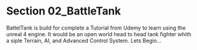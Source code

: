 # Section  02_BattleTank
BattelTank is build for complete a Tutorial from Udemy to learn using the unreal 4 engine.
It would be an open world head to head tank fighter whith a siple Terrain, AI, and Advanced Control System.
Lets Begin...



